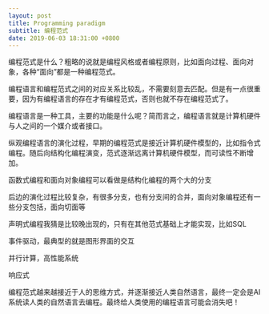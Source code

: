 ```yaml
---
layout: post
title: Programming paradigm
subtitle: 编程范式
date: 2019-06-03 18:31:00 +0800
---
```


编程范式是什么？粗略的说就是编程风格或者编程原则，比如面向过程、面向对象，各种“面向”都是一种编程范式。

编程语言和编程范式之间的对应关系比较乱，不需要刻意去匹配。但是有一点很重要，因为有编程语言的存在才有编程范式，否则也就不存在编程范式了。

编程语言是一种工具，主要的功能是什么呢？简而言之，编程语言就是计算机硬件与人之间的一个媒介或者接口。

纵观编程语言的演化过程，早期的编程范式是接近计算机硬件模型的，比如指令式编程。随后向结构化编程演变，范式逐渐远离计算机硬件模型，而可读性不断增加。

函数式编程和面向对象编程可以看做是结构化编程的两个大的分支

后边的演化过程比较复杂，有很多分支，也有分支间的合并，面向对象编程还有一些分支包括，面向切面等

声明式编程我猜是比较晚出现的，只有在其他范式基础上才能实现，比如SQL

事件驱动，最典型的就是图形界面的交互

并行计算，高性能系统

响应式

编程范式越来越接近于人的思维方式，并逐渐接近人类自然语言，最终一定会是AI系统读人类的自然语言去编程。最终给人类使用的编程语言可能会消失吧！

